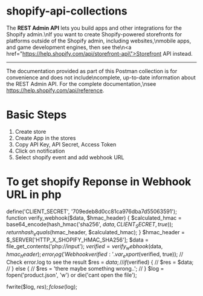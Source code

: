 # shopify-api-collections
The <strong>REST Admin API</strong> lets you build apps and other integrations for the Shopify admin.\nIf you want to create Shopify-powered storefronts for platforms outside of the Shopify admin, including websites,\nmobile apps, and game development engines, then see the\n<a href=\"https://help.shopify.com/api/storefront-api\">Storefront API</a> instead.</p><hr><p>The documentation provided as part of this Postman collection is for convenience and does not include\ncomplete, up-to-date information about the REST Admin API. For the complete documentation,\nsee <a href="https://help.shopify.com/api/reference">https://help.shopify.com/api/reference</a>.</p>

# Basic Steps
1) Create store
2) Create App in the stores
3) Copy API Key, API Secret, Access Token
4) Click on notification
5) Select shopify event and add webhook URL


# To get shopify Reponse in Webhook URL in php
define('CLIENT_SECRET', '709edeb8d0cc81ca976dba7d55063591');
function verify_webhook($data, $hmac_header)
{
    $calculated_hmac = base64_encode(hash_hmac('sha256', $data, CLIENT_SECRET, true));
    return hash_equals($hmac_header, $calculated_hmac);
}
$hmac_header = $_SERVER['HTTP_X_SHOPIFY_HMAC_SHA256'];
$data = file_get_contents('php://input');
$verified = verify_webhook($data, $hmac_header);
error_log('Webhook verified: ' . var_export($verified, true)); // Check error.log to see the result
$res = $data;
// if ($verified) {
//     $res = $data;
// } else {
//     $res = 'there maybe something wrong..';
// }
$log = fopen('product.json', 'w') or die('cant open the file');

fwrite($log, $res);
fclose($log);
